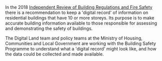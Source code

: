 In the 2018 [Independent Review of Building Regulations and Fire Safety](https://www.gov.uk/government/publications/independent-review-of-building-regulations-and-fire-safety-final-report) there is a recommendation to keep a 'digital record' of information on residential buildings that have 10 or more storeys. Its purpose is to make accurate building information available to those responsible for assessing and demonstrating the safety of buildings.

The Digital Land team and policy teams at the Ministry of Housing, Communities and Local Government are working with the Building Safety Programme to understand what a 'digital record' might look like, and how the data could be collected and made available.